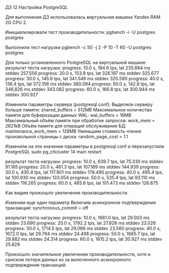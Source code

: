 ДЗ 12  Настройка PostgreSQL 

Для выполнения ДЗ использовалась виртуальная машина Yandex RAM 2G CPU 2.

Инициализировали тест производительности:
pgbench -i -U postgres postgres

Выполнили тест нагрузки
pgbench -c 50 -j 2 -P 10 -T 60 -U postgres postgres

Для только установленного PostgreSQL на виртуальной машине  
результат теста нагрузки:
progress: 10.0 s, 184.6 tps, lat 235.884 ms stddev 257.556
progress: 20.0 s, 153.8 tps, lat 326.197 ms stddev 325.677
progress: 30.0 s, 145.6 tps, lat 341.549 ms stddev 320.590
progress: 40.0 s, 136.4 tps, lat 372.156 ms stddev 380.094
progress: 50.0 s, 142.8 tps, lat 346.826 ms stddev 343.082
progress: 60.0 s, 166.8 tps, lat 300.944 ms stddev 300.927

Изменили параметры сервера (postgresql.conf):
Выделили серверу больше памяти:  			   shared_buffers = 512MB
Максимальное количество памяти для буферизации данных WAL: wal_buffers = 16MB
Максимальный объём памяти при обработке запросов: 	   work_mem = 2621kB
Объём памяти для операций обслуживания БД:		   maintenance_work_mem = 128MB
Уменьшим стоимость чтения произвольной страницы с диска:   random_page_cost = 1.1

Изменили на эти значения параметры в postgresql.conf и перезапустили PostgreSQL
sudo pg_ctlcluster 14 main restart

результат теста нагрузки:
progress: 10.0 s, 639.7 tps, lat 75.330 ms stddev 91.165
progress: 20.0 s, 461.3 tps, lat 107.189 ms stddev 144.939
progress: 30.0 s, 430.4 tps, lat 117.901 ms stddev 178.490
progress: 40.0 s, 495.4 tps, lat 100.930 ms stddev 133.054
progress: 50.0 s, 535.4 tps, lat 93.110 ms stddev 116.265
progress: 60.0 s, 485.6 tps, lat 101.473 ms stddev 126.875

Как видим произошло увеличение производительности.

Изменим еще один параметр
Включим асинхронное подтверждение транзакций: synchronous_commit = off
 
результат теста нагрузки:
progress: 10.0 s, 1661.0 tps, lat 29.003 ms stddev 23.690
progress: 20.0 s, 1792.2 tps, lat 27.828 ms stddev 23.026
progress: 30.0 s, 1714.5 tps, lat 29.066 ms stddev 23.560
progress: 40.0 s, 1672.0 tps, lat 29.794 ms stddev 24.498
progress: 50.0 s, 1665.7 tps, lat 29.882 ms stddev 24.314
progress: 60.0 s, 1615.2 tps, lat 30.927 ms stddev 25.829

Произошло значительное увеличение производительности, хотя и сриском потери данных
из за включенного асинхронного подтверждения транзакций.
